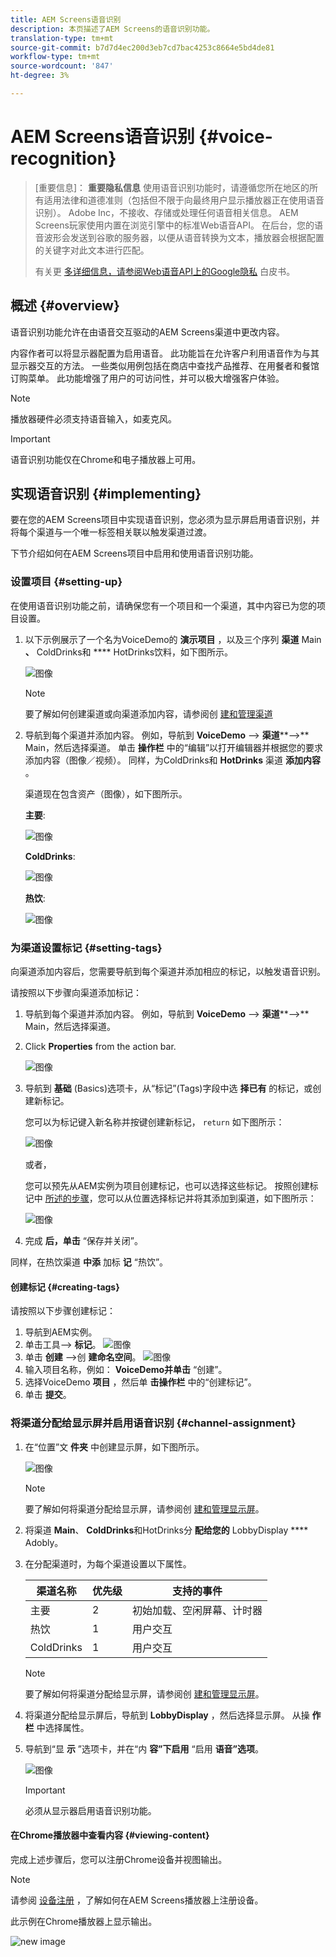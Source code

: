 ```yaml
---
title: AEM Screens语音识别
description: 本页描述了AEM Screens的语音识别功能。
translation-type: tm+mt
source-git-commit: b7d7d4ec200d3eb7cd7bac4253c8664e5bd4de81
workflow-type: tm+mt
source-wordcount: '847'
ht-degree: 3%

---
```



# AEM Screens语音识别 {#voice-recognition}

>[重要信息]：
>**重要隐私信息**
>使用语音识别功能时，请遵循您所在地区的所有适用法律和道德准则（包括但不限于向最终用户显示播放器正在使用语音识别）。 Adobe Inc，不接收、存储或处理任何语音相关信息。 AEM Screens玩家使用内置在浏览引擎中的标准Web语音API。 在后台，您的语音波形会发送到谷歌的服务器，以便从语音转换为文本，播放器会根据配置的关键字对此文本进行匹配。
>
>有关更 [多详细信息，请参阅Web语音API上的Google隐私](https://www.google.com/chrome/privacy/whitepaper.html#speech) 白皮书。


## 概述 {#overview}

语音识别功能允许在由语音交互驱动的AEM Screens渠道中更改内容。

内容作者可以将显示器配置为启用语音。 此功能旨在允许客户利用语音作为与其显示器交互的方法。 一些类似用例包括在商店中查找产品推荐、在用餐者和餐馆订购菜单。 此功能增强了用户的可访问性，并可以极大增强客户体验。


>[!NOTE]
>播放器硬件必须支持语音输入，如麦克风。

>[!IMPORTANT]
> 语音识别功能仅在Chrome和电子播放器上可用。

## 实现语音识别 {#implementing}


要在您的AEM Screens项目中实现语音识别，您必须为显示屏启用语音识别，并将每个渠道与一个唯一标签相关联以触发渠道过渡。

下节介绍如何在AEM Screens项目中启用和使用语音识别功能。

### 设置项目 {#setting-up}

在使用语音识别功能之前，请确保您有一个项目和一个渠道，其中内容已为您的项目设置。

1. 以下示例展示了一个名为VoiceDemo的 **演示项目** ，以及三个序列 **渠道** Main **、** ColdDrinks和 **** HotDrinks饮料，如下图所示。

   ![图像](assets/voice-recognition/vr-1.png)

   >[!NOTE]
   >
   >要了解如何创建渠道或向渠道添加内容，请参阅创 [建和管理渠道](/help/user-guide/managing-channels.md)

1. 导航到每个渠道并添加内容。 例如，导航到 **VoiceDemo** —> **渠道****—>** Main，然后选择渠道。 单击 **操作栏** 中的“编辑”以打开编辑器并根据您的要求添加内容（图像／视频）。 同样，为ColdDrinks和 **HotDrinks** 渠道 **添加内容** 。

   渠道现在包含资产（图像），如下图所示。

   **主要**:

   ![图像](assets/voice-recognition/vr-4.png)

   **ColdDrinks**:

   ![图像](assets/voice-recognition/vr-3.png)

   **热饮**:

   ![图像](assets/voice-recognition/vr-2.png)

### 为渠道设置标记 {#setting-tags}

向渠道添加内容后，您需要导航到每个渠道并添加相应的标记，以触发语音识别。

请按照以下步骤向渠道添加标记：

1. 导航到每个渠道并添加内容。 例如，导航到 **VoiceDemo** —> **渠道****—>** Main，然后选择渠道。

1. Click **Properties** from the action bar.

   ![图像](assets/voice-recognition/vr-5.png)

1. 导航到 **基础** (Basics)选项卡，从“标记”(Tags)字段中选 **择已有** 的标记，或创建新标记。

   您可以为标记键入新名称并按键创建新标记， `return` 如下图所示：

   ![图像](assets/voice-recognition/vr-6.png)

   或者，

   您可以预先从AEM实例为项目创建标记，也可以选择这些标记。 按照创建标记中 [所述的步骤](#creating-tags)，您可以从位置选择标记并将其添加到渠道，如下图所示：

   ![图像](assets/voice-recognition/vr-tag1.png)

1. 完成 **后，单击** “保存并关闭”。

同样，在热饮渠道 **中添** 加标 **记** “热饮”。

#### 创建标记 {#creating-tags}

请按照以下步骤创建标记：

1. 导航到AEM实例。
1. 单击工具—> **标记**。
   ![图像](assets/voice-recognition/vr-7.png)
1. 单击 **创建** —>创 **建命名空间**。
   ![图像](assets/voice-recognition/vr-7.png)
1. 输入项目名称，例如： **VoiceDemo并单击** “创建”。
1. 选择VoiceDemo **项目** ，然后单 **击操作栏** 中的“创建标记”。
1. 单击 **提交**。


### 将渠道分配给显示屏并启用语音识别 {#channel-assignment}

1. 在“位置”文 **件夹** 中创建显示屏，如下图所示。

   ![图像](assets/voice-recognition/vr-loc.png)

   >[!NOTE]
   >要了解如何将渠道分配给显示屏，请参阅创 [建和管理显示屏](/help/user-guide/managing-displays.md)。

1. 将渠道 **Main**、 **ColdDrinks**&#x200B;和HotDrinks分 **配给您的** LobbyDisplay **** Adobly。

1. 在分配渠道时，为每个渠道设置以下属性。

   | **渠道名称** | **优先级** | **支持的事件** |
   |---|---|---|
   | 主要 | 2 | 初始加载、空闲屏幕、计时器 |
   | 热饮 | 1 | 用户交互 |
   | ColdDrinks | 1 | 用户交互 |

   >[!NOTE]
   >
   >要了解如何将渠道分配给显示屏，请参阅创 [建和管理显示屏](/help/user-guide/managing-displays.md)。

1. 将渠道分配给显示屏后，导航到 **LobbyDisplay** ，然后选择显示屏。 从操 **作栏** 中选择属性。

1. 导航到“显 **示** ”选项卡，并在“内 **容”下启用** “启用 **语音”选项**。

   ![图像](assets/voice-recognition/vr-disp.png)

   >[!IMPORTANT]
   >必须从显示器启用语音识别功能。

#### 在Chrome播放器中查看内容 {#viewing-content}

完成上述步骤后，您可以注册Chrome设备并视图输出。

>[!NOTE]
>请参阅 [设备注册](device-registration.md) ，了解如何在AEM Screens播放器上注册设备。

此示例在Chrome播放器上显示输出。

![new image](assets/voice-recognition/voice-video.gif)













